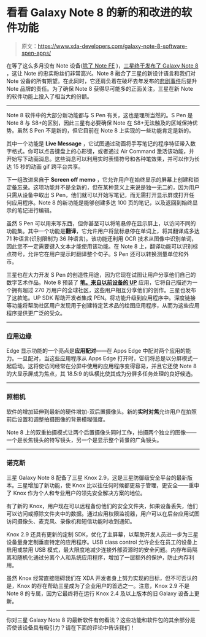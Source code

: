 # 看看 Galaxy Note 8 的新的和改进的软件功能

> 原文：<https://www.xda-developers.com/galaxy-note-8-software-spen-apps/>

在等了这么多月没有 Note 设备([除了 Note FE](https://www.xda-developers.com/note-fe-unboxing/) )，[三星终于发布了 Galaxy Note 8](https://www.xda-developers.com/galaxy-note-8-835-rear-cameras-spen/) ，这让 Note 的忠实粉丝们非常高兴。Note 8 融合了三星的新设计语言和我们对 Note 设备的所有期望。在此同时，它还肩负着在破坏去年发布的[悲剧事件](https://www.xda-developers.com/samsung-discloses-issues-with-galaxy-note-7-batteries-phone-itself-not-to-blame/)后提升 Note 品牌的责任。为了确保 Note 8 获得尽可能多的正面关注，三星在新 Note 的软件功能上投入了相当大的份额。

* * *

Note 8 软件中的大部分新功能都与 S Pen 有关，这也是理所当然的。S Pen 是 Note 8 与 S8+的区别，因此三星有必要确保 Note 在 S8+无法触及的区域保持优势。虽然 S Pen 不是新的，但它目前在 Note 8 上实现的一些功能肯定是新的。

其中一个功能是 **Live Message** ，它试图通过动画将手写笔记的程序特征带入数字格式。你可以点击键盘上的心形键，或者通过 Air Command 激活该功能，并开始写下动画消息。这些消息可以利用实时表情符号和各种笔效果，并可以作为长达 15 秒的动画 gif 跨平台共享。

下一组改进来自于 **Screen off memo** ，它允许用户在始终显示的屏幕上创建和锁定备忘录。这项功能并不是全新的，但在某种意义上来说是独一无二的，因为用户只需从设备中取出 S Pen，他们就可以开始写笔记，而无需打开显示屏或打开任何应用程序。Note 8 的新功能是能够创建多达 100 页的笔记，以及返回到始终显示的笔记进行编辑。

虽然 S Pen 可以用来写东西，但你甚至可以将笔悬停在显示屏上，以访问不同的功能集。其中一个功能是**翻译**，它允许用户将鼠标悬停在单词上，将其翻译成多达 71 种语言(识别限制为 36 种语言)。该功能还利用 OCR 技术从图像中识别单词，因此您不一定需要键入文本才能使用该功能。在 Note 8 上，翻译功能可以识别标点符号，允许它在用户提示时翻译整个句子。S Pen 还可以转换测量单位和外币。

三星也在大力开发 S Pen 的创造性用途，因为它现在试图让用户分享他们自己的数字艺术作品。Note 8 预装了 **[笔。来自以前设备的 UP](https://www.penup.com/intro)** 应用，它将自己描述为一个拥有超过 270 万用户的全球社区，这些用户相互分享他们的创作。三星也发布了这款笔。UP SDK 帮助开发者集成 PEN。将功能升级到应用程序中。深度链接等功能将帮助社区用户发现用于创建特定艺术品的绘图应用程序，从而为这些应用程序提供更广泛的受众。

* * *

### 应用边缘

Edge 显示功能的一个亮点是**应用配对**——在 Apps Edge 中配对两个应用的能力。一旦配对，当这些应用程序从 Apps Edge 打开时，它们将总是以分屏模式一起启动。这将使访问经常在分屏中使用的应用程序变得容易，并且它还使 Note 8 的大显示屏成为焦点，其 18.5:9 的纵横比使其成为分屏多任务处理的良好候选。

* * *

### 照相机

软件的增加延伸到最新的硬件增加-双后置摄像头。新的**实时对焦**允许用户在拍照前后设置和调整拍摄图像的背景模糊强度。

Note 8 上的双重拍摄模式让两个后置摄像头同时工作，拍摄两个独立的图像——一个是长焦镜头的特写镜头，另一个是显示整个背景的广角镜头。

* * *

### 诺克斯

三星 Galaxy Note 8 配备了三星 Knox 2.9，这是三星防御级安全平台的最新版本。三星增加了新功能，使 Knox 比以往任何时候都更易于管理，更安全——重申了 Knox 作为个人和专业用户的领先安全解决方案的地位。

有了新的 Knox，用户现在可以远程备份他们的安全文件夹，如果设备丢失，他们可以访问或擦除文件夹中的数据。通过应用权限监视器，用户可以在后台应用试图访问摄像头、麦克风、录像机和短信功能时收到通知。

Knox 2.9 还具有更新的定制 SDK，优化了主屏幕，以帮助开发人员进一步为三星设备量身定制垂直特定的应用程序。USB class control 允许企业在员工的设备上启用或禁用 USB 模式，最大限度地减少连接外部资源时的安全问题。内存布局隔离和随机化通过分离个人和系统应用程序，增加了一层额外的保护，防止内存利用。

虽然 Knox 经常直接阻碍我们在 XDA 开发者身上努力实现的目标，但不可否认的是，Knox 的存在帮助三星成为了企业用户的首选之一。注意，Knox 2.9 不是 Note 8 的专属，因为它最终将在运行 Knox 2.4 及以上版本的旧 Galaxy 设备上更新。

* * *

你对三星 Galaxy Note 8 的最新软件有何看法？这些功能和软件包的其余部分是否使该设备具有吸引力？请在下面的评论中告诉我们！